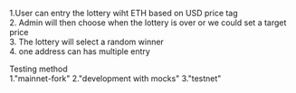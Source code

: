 1.User can entry the lottery wiht ETH based on USD price tag  
2. Admin will then choose when the lottery is over or we could set a target price  
3. The lottery will select a random winner  
4. one address can has multiple entry

Testing method  
1."mainnet-fork"
2."development with mocks"
3."testnet"
